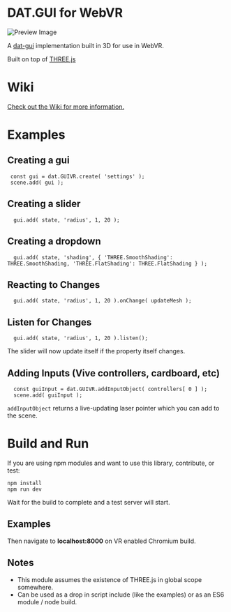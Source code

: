 # DAT.GUI for WebVR

![Preview Image](http://i.imgur.com/TgfSD8E.gif)

A [dat-gui](https://workshop.chromeexperiments.com/examples/gui/#1--Basic-Usage) implementation built in 3D for use in WebVR.

Built on top of [THREE.js](http://threejs.org/)

# Wiki
[Check out the Wiki for more information.](https://github.com/dataarts/dat.guiVR/wiki)

# Examples

## Creating a gui    

     const gui = dat.GUIVR.create( 'settings' );
     scene.add( gui );

## Creating a slider     

      gui.add( state, 'radius', 1, 20 );

## Creating a dropdown     

      gui.add( state, 'shading', { 'THREE.SmoothShading': THREE.SmoothShading, 'THREE.FlatShading': THREE.FlatShading } );

## Reacting to Changes     

      gui.add( state, 'radius', 1, 20 ).onChange( updateMesh );

## Listen for Changes     

      gui.add( state, 'radius', 1, 20 ).listen();

The slider will now update itself if the property itself changes.   

## Adding Inputs (Vive controllers, cardboard, etc) 

      const guiInput = dat.GUIVR.addInputObject( controllers[ 0 ] );
      scene.add( guiInput );
      
`addInputObject` returns a live-updating laser pointer which you can add to the scene.
    


# Build and Run 
If you are using npm modules and want to use this library, contribute, or test:

    npm install
    npm run dev

Wait for the build to complete and a test server will start.

## Examples
Then navigate to **localhost:8000** on VR enabled Chromium build.



## Notes 
* This module assumes the existence of THREE.js in global scope somewhere.
* Can be used as a drop in script include (like the examples) or as an  ES6 module / node build.





